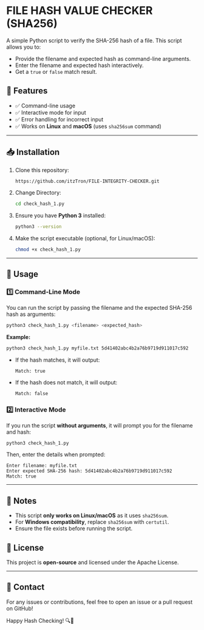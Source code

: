 # FILE HASH VALUE CHECKER (SHA256)

A simple Python script to verify the SHA-256 hash of a file. This script allows you to:

- Provide the filename and expected hash as command-line arguments.
- Enter the filename and expected hash interactively.
- Get a `true` or `false` match result.

## 📜 Features

- ✅ Command-line usage
- ✅ Interactive mode for input
- ✅ Error handling for incorrect input
- ✅ Works on **Linux** and **macOS** (uses `sha256sum` command)

---

## 📥 Installation

1. Clone this repository:
   ```sh
   https://github.com/itzTron/FILE-INTEGRITY-CHECKER.git

   ```
2. Change Directory:
   ```sh
   cd check_hash_1.py
   ```
   
4. Ensure you have **Python 3** installed:
   ```sh
   python3 --version
   ```
5. Make the script executable (optional, for Linux/macOS):
   ```sh
   chmod +x check_hash_1.py
   ```

---

## 🚀 Usage

### 1️⃣ Command-Line Mode

You can run the script by passing the filename and the expected SHA-256 hash as arguments:

```sh
python3 check_hash_1.py <filename> <expected_hash>
```

**Example:**

```sh
python3 check_hash_1.py myfile.txt 5d41402abc4b2a76b9719d911017c592
```

- If the hash matches, it will output:
  ```sh
  Match: true
  ```
- If the hash does not match, it will output:
  ```sh
  Match: false
  ```

### 2️⃣ Interactive Mode

If you run the script **without arguments**, it will prompt you for the filename and hash:

```sh
python3 check_hash_1.py
```

Then, enter the details when prompted:

```
Enter filename: myfile.txt
Enter expected SHA-256 hash: 5d41402abc4b2a76b9719d911017c592
Match: true
```

---


## 📌 Notes

- This script **only works on Linux/macOS** as it uses `sha256sum`.
- For **Windows compatibility**, replace `sha256sum` with `certutil`.
- Ensure the file exists before running the script.

## 📜 License

This project is **open-source** and licensed under the Apache License.

---

## 📧 Contact

For any issues or contributions, feel free to open an issue or a pull request on GitHub!

Happy Hash Checking! 🔍🎉


